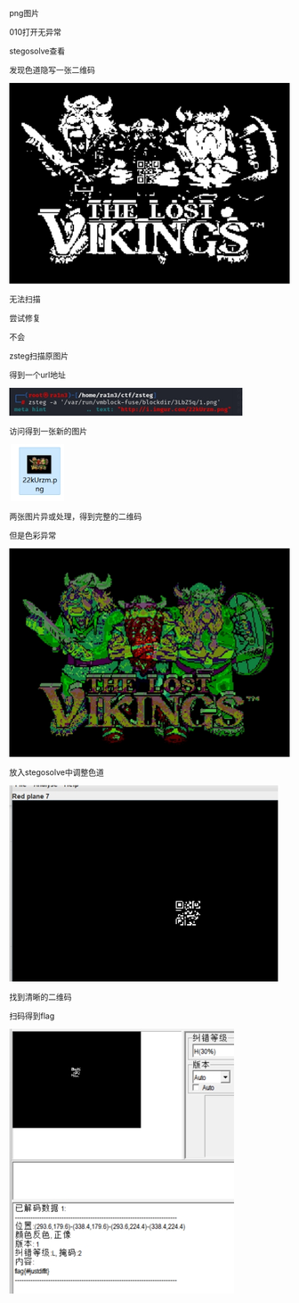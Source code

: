 png图片

010打开无异常

stegosolve查看

发现色道隐写一张二维码

![img](./assets/wps434.jpg) 

无法扫描

尝试修复

不会

zsteg扫描原图片

得到一个url地址

![img](./assets/wps435.jpg) 

访问得到一张新的图片

![img](./assets/wps436.jpg) 

两张图片异或处理，得到完整的二维码

但是色彩异常

![img](./assets/wps437.jpg) 

放入stegosolve中调整色道

![img](./assets/wps438.jpg) 

找到清晰的二维码

扫码得到flag

![img](./assets/wps439.jpg) 

 

 

 